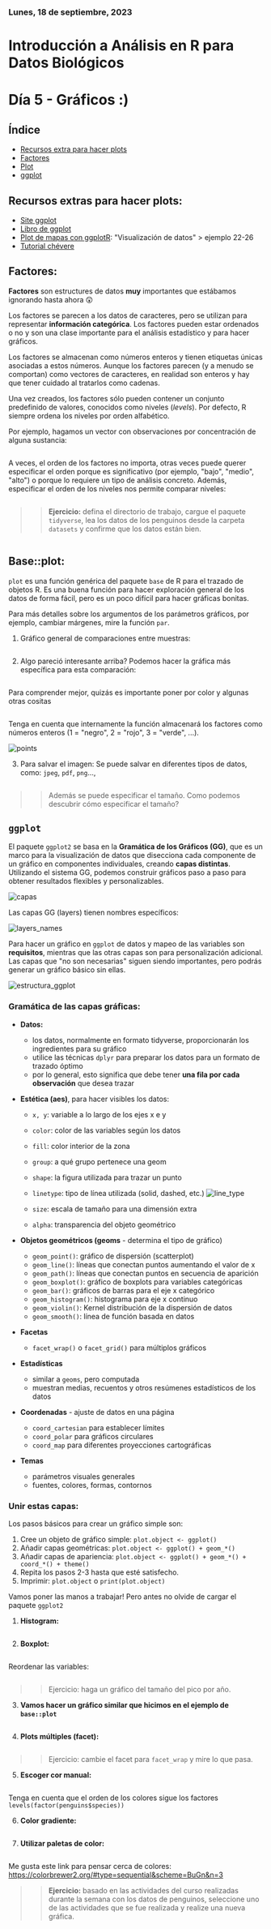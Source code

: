 ### Lunes, 18 de septiembre, 2023
# Introducción a Análisis en R para Datos Biológicos
# Día 5 - Gráficos :)

## Índice
- [Recursos extra para hacer plots](#recursos)
- [Factores](#factores)
- [Plot](#plot)
- [ggplot](#ggplot)

## Recursos extras para hacer plots: <a name = "recursos"></a>
  - [Site ggplot](https://ggplot2.tidyverse.org/)
  - [Libro de ggplot](https://ggplot2-book.org/)
  - [Plot de mapas con ggplotR](https://forms.gle/ETo6d2pJZZc9Ek6J7): "Visualización de datos" > ejemplo 22-26
  - [Tutorial chévere](https://r.qcbs.ca/workshop03/book-en/index.html)

## Factores: <a name = "factores"></a>
**Factores** son estructures de datos **muy** importantes que estábamos ignorando hasta ahora :astonished:

Los factores se parecen a los datos de caracteres, pero se utilizan para representar **información categórica**. Los factores pueden estar ordenados o no y son una clase importante para el análisis estadístico y para hacer gráficos.

Los factores se almacenan como números enteros y tienen etiquetas únicas asociadas a estos números. Aunque los factores parecen (y a menudo se comportan) como vectores de caracteres, en realidad son enteros y hay que tener cuidado al tratarlos como cadenas.

Una vez creados, los factores sólo pueden contener un conjunto predefinido de valores, conocidos como niveles (*levels*). Por defecto, R siempre ordena los niveles por orden alfabético.

Por ejemplo, hagamos un vector con observaciones por concentración de alguna sustancia:
```

```

A veces, el orden de los factores no importa, otras veces puede querer especificar el orden porque es significativo (por ejemplo, "bajo", "medio", "alto") o porque lo requiere un tipo de análisis concreto. Además, especificar el orden de los niveles nos permite comparar niveles:
```

```

>> **Ejercicio:** defina el directorio de trabajo, cargue el paquete `tidyverse`, lea los datos de los penguinos desde la carpeta `datasets` y confirme que los datos están bien.

```

```

## Base::plot: <a name = "plot"></a>
`plot` es una función genérica del paquete `base` de R para el trazado de objetos R. Es una buena función para hacer exploración general de los datos de forma fácil, pero es un poco difícil para hacer gráficas bonitas.

Para más detalles sobre los argumentos de los parámetros gráficos, por ejemplo, cambiar márgenes, mire la función `par`.

1. Gráfico general de comparaciones entre muestras:
```

```

2. Algo pareció interesante arriba? Podemos hacer la gráfica más específica para esta comparación:
```

```

Para comprender mejor, quizás es importante poner por color y algunas otras cositas
```

```
Tenga en cuenta que internamente la función almacenará los factores como números enteros (1 = "negro", 2 = "rojo", 3 = "verde", ...).

![points](https://www.datanovia.com/en/wp-content/uploads/dn-tutorials/ggplot2/figures/106-pch-in-r-r-pch-list-showing-different-point-shapes-in-rstudio-1.png)

3. Para salvar el imagen:
Se puede salvar en diferentes tipos de datos, como: `jpeg`, `pdf`, `png`...,
```

```
>> Además se puede especificar el tamaño. Como podemos descubrir cómo especificar el tamaño?

## `ggplot` <a name = "ggplot"></a>
El paquete `ggplot2` se basa en la **Gramática de los Gráficos (GG)**, que es un marco para la visualización de datos que disecciona cada componente de un gráfico en componentes individuales, creando **capas distintas**. Utilizando el sistema GG, podemos construir gráficos paso a paso para obtener resultados flexibles y personalizables.

![capas](https://r.qcbs.ca/workshop03/book-en/images/Layers_ggplot.png)

Las capas GG (layers) tienen nombres específicos:

![layers_names](https://r.qcbs.ca/workshop03/book-en/images/gglayers.png)

Para hacer un gráfico en `ggplot` de datos y mapeo de las variables son **requisitos**, mientras que las otras capas son para personalización adicional. Las capas que "no son necesarias" siguen siendo importantes, pero podrás generar un gráfico básico sin ellas.

![estructura_ggplot](https://r.qcbs.ca/workshop03/book-en/images/ggplot_basics.png)

### Gramática de las capas gráficas:
- **Datos:**
  - los datos, normalmente en formato tidyverse, proporcionarán los ingredientes para su gráfico
  - utilice las técnicas `dplyr` para preparar los datos para un formato de trazado óptimo
  - por lo general, esto significa que debe tener **una fila por cada observación** que desea trazar

- **Estética (aes)**, para hacer visibles los datos:
  - `x, y`: variable a lo largo de los ejes x e y
  - `color`: color de las variables según los datos
  - `fill`: color interior de la zona
  - `group`: a qué grupo pertenece una geom
  - `shape`: la figura utilizada para trazar un punto
  - `linetype`: tipo de línea utilizada (solid, dashed, etc.)
![line_type](http://www.sthda.com/sthda/RDoc/figure/ggplot2/ggplot2-line-type-line-type-1.png)  

  - `size`: escala de tamaño para una dimensión extra
  - `alpha`: transparencia del objeto geométrico

- **Objetos geométricos (geoms** - determina el tipo de gráfico)
  - `geom_point()`: gráfico de dispersión (scatterplot)
  - `geom_line()`: líneas que conectan puntos aumentando el valor de x
  - `geom_path()`: líneas que conectan puntos en secuencia de aparición
  - `geom_boxplot()`: gráfico de boxplots para variables categóricas
  - `geom_bar()`: gráficos de barras para el eje x categórico
  - `geom_histogram()`: histograma para eje x continuo
  - `geom_violin()`: Kernel distribución de la dispersión de datos
  - `geom_smooth()`: línea de función basada en datos

- **Facetas**
  - `facet_wrap()` o `facet_grid()` para múltiplos gráficos

- **Estadísticas**
  - similar a `geoms`, pero computada
  - muestran medias, recuentos y otros resúmenes estadísticos de los datos

- **Coordenadas** - ajuste de datos en una página
  - `coord_cartesian` para establecer límites
  - `coord_polar` para gráficos circulares
  - `coord_map` para diferentes proyecciones cartográficas

- **Temas**
  - parámetros visuales generales
  - fuentes, colores, formas, contornos

### Unir estas capas:
Los pasos básicos para crear un gráfico simple son:

1. Cree un objeto de gráfico simple: `plot.object <- ggplot()`
2. Añadir capas geométricas: `plot.object <- ggplot() + geom_*()`
3. Añadir capas de apariencia: `plot.object <- ggplot() + geom_*() + coord_*() + theme()`
4. Repita los pasos 2-3 hasta que esté satisfecho.
5. Imprimir: `plot.object` o `print(plot.object)`

Vamos poner las manos a trabajar! Pero antes no olvide de cargar el paquete `ggplot2`

1. **Histogram:**
```

```

2. **Boxplot:**
```

```
Reordenar las variables:
```

```

>> Ejercicio: haga un gráfico del tamaño del pico por año.

3. **Vamos hacer un gráfico similar que hicimos en el ejemplo de `base::plot`**
```

```

4. **Plots múltiples (facet):**
```

```
>> Ejercicio: cambie el facet para `facet_wrap` y mire lo que pasa.

5. **Escoger cor manual:**
```

```
Tenga en cuenta que el orden de los colores sigue los factores `levels(factor(penguins$species))`

6. **Color gradiente:**
```

```

7. **Utilizar paletas de color:**
```

```

Me gusta este link para pensar cerca de colores: https://colorbrewer2.org/#type=sequential&scheme=BuGn&n=3

>> **Ejercicio:** basado en las actividades del curso realizadas durante la semana con los datos de penguinos, seleccione uno de las actividades que se fue realizada y realize una nueva gráfica.
